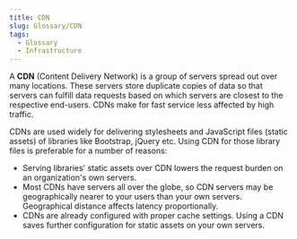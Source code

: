 ```yaml
---
title: CDN
slug: Glossary/CDN
tags:
  - Glossary
  - Infrastructure
---
```


A **CDN** (Content Delivery Network) is a group of servers spread out over many locations. These servers store duplicate copies of data so that servers can fulfill data requests based on which servers are closest to the respective end-users. CDNs make for fast service less affected by high traffic.

CDNs are used widely for delivering stylesheets and JavaScript files (static assets) of libraries like Bootstrap, jQuery etc. Using CDN for those library files is preferable for a number of reasons:

- Serving libraries' static assets over CDN lowers the request burden on an organization's own servers.
- Most CDNs have servers all over the globe, so CDN servers may be geographically nearer to your users than your own servers. Geographical distance affects latency proportionally.
- CDNs are already configured with proper cache settings. Using a CDN saves further configuration for static assets on your own servers.
